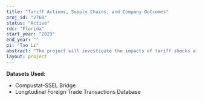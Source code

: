 ```yaml
---
title: "Tariff Actions, Supply Chains, and Company Outcomes"
proj_id: "2768"
status: "Active"
rdc: "Florida"
start_year: "2023"
end_year: ""
pi: "Tao Li"
abstract: "The project will investigate the impacts of tariff shocks along several dimensions: (1) trade activities, such as import values, changes in trade varieties, and trading partners, (2) stock price reactions, and (3) operational performance, employment, and investment. Using data from the Longitudinal Firm Trade Transaction Database from 2010 to present day along with a collection of data products covering tariff schedules and actions, this project will investigate the heterogeneous impacts increased tariffs have on domestic firms. These data will be accessed through the Florida Research Data Center."
layout: project
---
```


**Datasets Used:**

  - Compustat-SSEL Bridge 
  - Longitudinal Foreign Trade Transactions Database 

